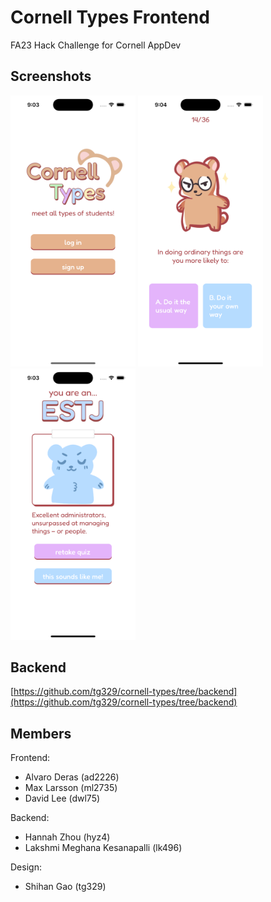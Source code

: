 # Cornell Types Frontend

FA23 Hack Challenge for Cornell AppDev

## Screenshots

<img src="imgs/homeScreen.png" alt="home screen" width="200"/> <img src="imgs/quiz.png" alt="quiz" width="200"/> <img src="imgs/quizResults.png" alt="quiz results" width="200"/>

## Backend

[https://github.com/tg329/cornell-types/tree/backend](https://github.com/tg329/cornell-types/tree/backend)

## Members

Frontend:
- Alvaro Deras (ad2226)
- Max Larsson (ml2735)
- David Lee (dwl75)

Backend:
- Hannah Zhou (hyz4)
- Lakshmi Meghana Kesanapalli (lk496)

Design:
- Shihan Gao (tg329)
